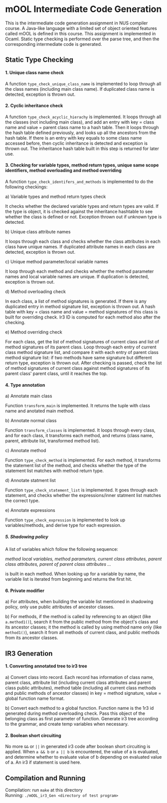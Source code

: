# mOOL Intermediate Code Generation

This is the intermediate code generation assignment in NUS compiler course. A Java-like language with a limited set of object oriented features called mOOL is defined in this course. This assignment is implemented in Ocaml. Static type checking is performed over the parse tree, and then the corresponding intermediate code is generated.

## Static Type Checking

#### 1. Unique class name check

A function `type_check_unique_class_name` is implemented to loop through all the class names (including main class name). If duplicated class name is detected, exception is thrown out.

#### 2. Cyclic inheritance check

A function `type_check_acyclic_hierachy` is implemented. It loops through all the classes (not including main class), and add an entry with key = class name and value = parent class name to a hash table. Then it loops through the hash table defined previously, and looks up all the ancestors from the hash table. If there is an entry with key equals to some class name accessed before, then cyclic inheritance is detected and exception is thrown out. The inheritance hash table built in this step is returned for later use.

#### 3. Checking for variable types, method return types, unique same scope identifiers, method overloading and method overriding

A function `type_check_identifers_and_methods` is implemented to do the following checkings:

a) Variable types and method return types check

It checks whether the declared variable types and return types are valid. If the type is object, it is checked against the inheritance hashtable to see whether the class is defined or not. Exception thrown out if unknown type is detected.

b) Unique class attribute names

It loops through each class and checks whether the class attributes in each class have unique names. If duplicated attribute names in each class are detected, exception is thrown out.

c) Unique method parameter/local variable names 

It loop through each method and checks whether the method parameter names and local variable names are unique. If duplication is detected, exception is thrown out.

d) Method overloading check

In each class, a list of method signatures is generated. If there is any duplicated entry in method signature list, exception is thrown out. A hash table with key = class name and value = method signatures of this class is built for overriding check. Ir3 ID is computed for each method also after the checking.

e) Method overriding check

For each class, get the list of method signatures of current class and list of method signatures of its parent class. Loop through each entry of current class method signature list, and compare it with each entry of parent class method signature list: if two methods have same signature but different return type, exception is thrown out. After checking is passed, check the list of method signatures of current class against method signatures of its parent class' parent class, until it reaches the top.

#### 4. Type annotation

a) Annotate main class

Function `transform_main` is implemented. It returns the tuple with class name and anotated main method.

b) Annotate normal class

Function `transform_classes` is implemented. It loops through every class, and for each class, it transforms each method, and returns (class name, parent, attribute list, transformed method list).

c) Annotate method

Function `type_check_method` is implemented. For each method, it transforms the statement list of the method, and checks whether the type of the statement list matches with method return type.

d) Annotate statment list

Function `type_check_statement_list` is implemented. It goes through each statement, and checks whether the expressions/inner statment list matches the correct type.

e) Annotate expressions

Function `type_check_expression` is implemented to look up variables/methods, and derive type for each expression.

##### 5. Shadowing policy

A list of variables which follow the following sequence:

*method local variables, method parameters, current class attributes, parent class attributes, parent of parent class attributes ...*

is built in each method. When looking up for a variable by name, the variable list is iterated from beginning and returns the first hit.

#### 6. Private modifier

a) For attributes, when building the variable list mentioned in shadowing policy, only use public attributes of ancestor classes.

b) For methods, if the method is called by referencing to an object (like `a.method1()`), search it from the public method from the object's class and its ancestor classes; it the method is called by using method name only (like `method1()`), search it from all methods of current class, and public methods from its ancestor classes.

## IR3 Generation

#### 1. Converting annotated tree to ir3 tree

a) Convert class into record. Each record has information of class name, parent class, attribute list (including current class attributes and parent class public attributes), method table (including all current class methods and public methods of ancestor classes) in key = method signature, value = global function name format.

b) Convert each method to a global function. Function name is the 1r3 id generated during method overloading check. Pass this object of the belonging class as first parameter of function. Generate ir3 tree according to the grammar, and create temp variables when necessary.

#### 2. Boolean short circuiting

No more `&&` or `||` in generated ir3 code after boolean short circuiting is applied. When `a && b` or `a || b` is encountered, the value of a is evaluated, and determine whether to evaluate value of b depending on evaluated value of a. An ir3 if statement is used here.


## Compilation and Running

Compilation: run `make` at this directory  
Running: `./mOOL_ir3_Gen <directory of test program>`
